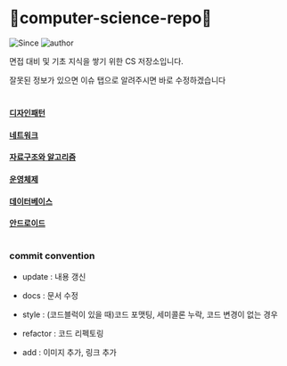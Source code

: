 ﻿# 🐣computer-science-repo🐣
 
![Since](https://img.shields.io/badge/since-2023.02.28-333333.svg?style=flat-square)
![author](https://img.shields.io/badge/author-kimmandoo-00A98F.svg?style=flat-square)

면접 대비 및 기초 지식을 쌓기 위한 CS 저장소입니다.

잘못된 정보가 있으면 이슈 탭으로 알려주시면 바로 수정하겠습니다
#

#### [디자인패턴](https://github.com/kimmandoo/computer-science-repo/tree/main/%EB%94%94%EC%9E%90%EC%9D%B8%ED%8C%A8%ED%84%B4)

#### [네트워크](https://github.com/kimmandoo/computer-science-repo/tree/main/%EB%84%A4%ED%8A%B8%EC%9B%8C%ED%81%AC)

#### [자료구조와 알고리즘](https://github.com/kimmandoo/computer-science-repo/tree/main/%EC%9E%90%EB%A3%8C%EA%B5%AC%EC%A1%B0%EC%99%80%20%EC%95%8C%EA%B3%A0%EB%A6%AC%EC%A6%98)

#### [운영체제](https://github.com/kimmandoo/computer-science-repo/tree/main/%EC%9A%B4%EC%98%81%EC%B2%B4%EC%A0%9C)

#### [데이터베이스](https://github.com/kimmandoo/computer-science-repo/tree/main/%EB%8D%B0%EC%9D%B4%ED%84%B0%EB%B2%A0%EC%9D%B4%EC%8A%A4)

#### [안드로이드](https://github.com/kimmandoo/computer-science-repo/tree/main/%EC%95%88%EB%93%9C%EB%A1%9C%EC%9D%B4%EB%93%9C)

#

###  commit convention
- update : 내용 갱신 

- docs : 문서 수정

- style : (코드블럭이 있을 때)코드 포맷팅, 세미콜론 누락, 코드 변경이 없는 경우

- refactor : 코드 리펙토링

- add : 이미지 추가, 링크 추가
#
